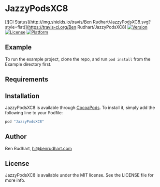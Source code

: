 # JazzyPodsXC8

[![CI Status](http://img.shields.io/travis/Ben Rudhart/JazzyPodsXC8.svg?style=flat)](https://travis-ci.org/Ben Rudhart/JazzyPodsXC8)
[![Version](https://img.shields.io/cocoapods/v/JazzyPodsXC8.svg?style=flat)](http://cocoapods.org/pods/JazzyPodsXC8)
[![License](https://img.shields.io/cocoapods/l/JazzyPodsXC8.svg?style=flat)](http://cocoapods.org/pods/JazzyPodsXC8)
[![Platform](https://img.shields.io/cocoapods/p/JazzyPodsXC8.svg?style=flat)](http://cocoapods.org/pods/JazzyPodsXC8)

## Example

To run the example project, clone the repo, and run `pod install` from the Example directory first.

## Requirements

## Installation

JazzyPodsXC8 is available through [CocoaPods](http://cocoapods.org). To install
it, simply add the following line to your Podfile:

```ruby
pod "JazzyPodsXC8"
```

## Author

Ben Rudhart, hi@benrudhart.com

## License

JazzyPodsXC8 is available under the MIT license. See the LICENSE file for more info.
